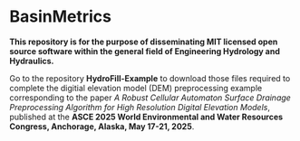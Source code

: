 # BasinMetrics

**This repository is for the purpose of disseminating MIT licensed open source software within
the general field of Engineering Hydrology and Hydraulics.**

Go to the repository **HydroFill-Example** to download those files required to complete the digitial elevation model (DEM) preprocessing example corresponding to the paper *A Robust Cellular Automaton Surface Drainage Preprocessing Algorithm for High Resolution Digital Elevation Models*, published at the **ASCE 2025 World Environmental and Water Resources Congress, Anchorage, Alaska, May 17-21, 2025**.
